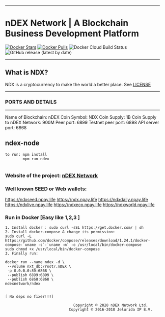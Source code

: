 ----
# nDEX Network | A Blockchain Business Development Platform #
[![Docker Stars](https://img.shields.io/docker/stars/ndexnetwork/ndex.svg)](https://hub.docker.com/r/ndexnetwork/ndex?style=flat)
[![Docker Pulls](https://img.shields.io/docker/pulls/ndexnetwork/ndex.svg)](https://hub.docker.com/r/ndexnetwork/ndex?style=flat)
![Docker Cloud Build Status](https://img.shields.io/docker/cloud/build/ndexnetwork/ndex?label=nDEX%20%7C%20docker%20build&style=flat)
![GitHub release (latest by date)](https://img.shields.io/github/v/release/ndexnetwork/ndex?style=flat)

----
## What is NDX? ##
NDX is a cryptocurrency to make the world a better place.
See [LICENSE](https://raw.githubusercontent.com/ndexnetwork/nDEX/master/.github/LICENSE)

----

### PORTS AND DETAILS
--------------------
Name of Blockchain: nDEX
Coin Symbol: NDX
Coin Supply: 1B
Coin Supply to nDEX Network: 900M
Peer port: 6899
Testnet peer port: 6898
API server port: 6868

## ndex-node
```
to run: npm install
        npm run ndex
        
```        

### Website of the project: [nDEX Network](https://ndexnetwork.com)

### Well known SEED or Web wallets:

https://ndxseed.npay.life
https://ndx.npay.life
https://ndxdaily.npay.life
https://ndxlive.npay.life
https://ndxeco.npay.life
https://ndxworld.npay.life



### Run in Docker [Easy like 1,2,3 ]
```
1. Install docker : sudo curl -sSL https://get.docker.com/ | sh
2. Install docker-compose & change its permission:  
sudo curl -L https://github.com/docker/compose/releases/download/1.24.1/docker-compose-`uname -s`-`uname -m` -o /usr/local/bin/docker-compose
sudo chmod +x /usr/local/bin/docker-compose
3. Finally run:

docker run --name ndex -d \
 --volume nxt_db:/root/.nDEX \
 -p 0.0.0.0:80:6868 \
 --publish 6899:6899 \
 --publish 6868:6868 \
ndexnetwork/ndex


[ No deps no fixer!!!]
```



```
                               Copyright © 2020 nDEX Network Ltd.
                             Copyright © 2016-2018 Jelurida IP B.V.

```
